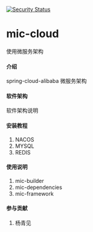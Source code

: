 [![Security Status](https://www.murphysec.com/platform3/v31/badge/1679794218040320000.svg)](https://www.murphysec.com/console/report/1679794209190338560/1679794218040320000)

# mic-cloud
使用微服务架构

#### 介绍
spring-cloud-alibaba 微服务架构

#### 软件架构
软件架构说明


#### 安装教程

1.  NACOS
2.  MYSQL
3.  REDIS

#### 使用说明

1.  mic-builder
2.  mic-dependencies
3.  mic-framework

#### 参与贡献

1.  杨青见


